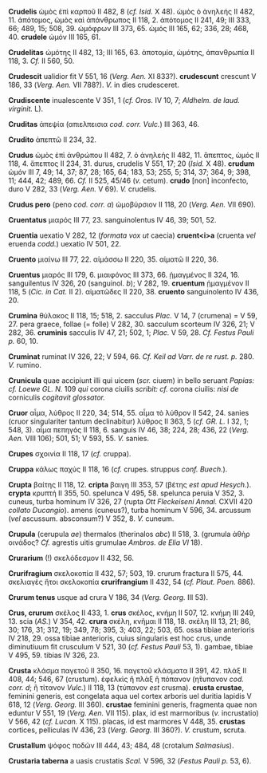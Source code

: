 **Crudelis** ὠμὸς ἐπὶ καρποῦ II 482, 8 (*cf. Isid.* X 48). ὠμὸς ὁ
ἀνηλεής II 482, 11. ἀπότομος, ὡμὸς καὶ ἀπάνθρωπος II 118, 2. ἀπότομος II
241, 49; III 333, 66; 489, 15; 508, 39. ὠμόφρων III 373, 65. ὠμός III
165, 62; 336, 28; 468, 40. **crudele** ὠμόν III 165, 61.

**Crudelitas** ὠμότης II 482, 13; III 165, 63. ἀποτομία, ὠμότης,
ἀπανθρωπία II 118, 3. *Cf.* II 560, 50.

**Crudescit** ualidior fit V 551, 16 (*Verg. Aen.* XI 833?).
**crudescunt** crescunt V 186, 33 (*Verg. Aen.* VII 788?). *V.* in
dies crudesceret.

**Crudiscente** inualescente V 351, 1 (*cf. Oros.* IV 10, 7; *Aldhelm.
de laud. virginit.* L).

**Cruditas** ἀπεψία (απιελπεισια *cod. corr. Vulc.*) III 363, 46.

**Crudito** ἀπεπτῶ II 234, 32.

**Crudus** ὠμὸς ἐπὶ ἀνθρώπου II 482, 7. ὁ ἀνηλεής II 482, 11. ἄπεπτος,
ὠμός II 118, 4. ἄπεπτος II 234, 31. durus, crudelis V 551, 17; 20
(*Isid.* X 48). **crudum** ὠμόν III 7, 49; 14, 37; 87, 28; 165, 64; 183,
53; 255, 5; 314, 37; 364, 9; 398, 11; 444, 42; 489, 66. *Cf.* II 525,
45/46 (*v.* cetum). **crudo** [non] inconfecto, duro V 282, 33
(*Verg. Aen.* V 69). *V.* crudelis.

**Crudus pero** (peno *cod. corr. a*) ὠμοβύρσιον II 118, 20 (*Verg.*
*Aen.* VII 690).

**Cruentatus** μιαρός III 77, 23. sanguinolentus IV 46, 39; 501, 52.

**Cruentia** uexatio V 282, 12 (*formata vox ut* caecia)
**cruent\<i\>a** (cruenta *vel* eruenda *codd.*) uexatio IV 501, 22.

**Cruento** μιαίνω III 77, 22. αἱμάσσω II 220, 35. αἱματῶ II 220, 36.

**Cruentus** μιαρός III 179, 6. μιαιφόνος III 373, 66. ᾑμαγμένος II 324,
16. sanguilentus IV 326, 20 (sanguinol. *b*); V 282, 19. **cruentum**
ᾑμαγμένον II 118, 5 (*Cic. in Cat.* II 2). αἱματῶδες II 220, 38.
**cruento** sanguinolento IV 436, 20.

**Crumina** θύλακος II 118, 15; 518, 2. sacculus *Plac.* V 14, 7
(crumena) = V 59, 27. pera graece, follae (= folle) V 282, 30. sacculum
scorteum IV 326, 21; V 282, 36. **cruminis** sacculis IV 47, 21; 502, 1;
*Plac.* V 59, 28. *Cf. Festus Pauli p.* 60, 10.

**Cruminat** ruminat IV 326, 22; V 594, 66. *Cf. Keil ad Varr. de re
rust. p.* 280. *V.* rumino.

**Crunicula** quae accipiunt illi qui uicem (*scr.* ciuem) in bello
seruant *Pa­pias: cf. Loewe GL. N.* 109 *qui* corona ciuilis *scribit:
cf.* corona ciuilis: *nisi de* corniculis *cogitavit glossator.*

**Cruor** αἷμα, λύθρος II 220, 34; 514, 55. αἷμα τὸ λύθρον II 542, 24.
sanies (cruor singulariter tantum declinabitur) λύθρος II 363, 5 (*cf.*
*GR. L.* I 32, 1; 548, 3). αἷμα πεπηγός II 118, 6. sanguis IV 46, 38;
224, 28; 436, 22 (*Verg. Aen.* VIII 106); 501, 51; V 593, 55. *V.*
sanies.

**Crupes** σχοινία II 118, 17 (*cf.* cruppa).

**Cruppa** κάλως παχύς II 118, 16 (*cf.* crupes. struppus *conf.
Buech.*).

**Crupta** βαίτης II 118, 12. **cripta** βαιγη III 353, 57 (βέτης *est
apud Hesych.*). **crypta** κρυπτή II 355, 50. spelunca V 495, 58.
spelunca peruia V 352, 3. cuneus, turba hominum IV 326, 27 (rupta *Ott
Fleckeiseni Annal.* CXVII 420 *collato Ducangio*). amens (cuneus?),
turba hominum V 596, 34. arcussum (*vel* ascussum. absconsum?) V 352, 8.
*V.* cuneum.

**Crupula** (cerupuIa *ae*) thermalos (therinalos *abc*) II 518, 3.
(grumula ἀθὴρ οινάδος? *Cf.* agrestis uitis grumulae *Ambros. de Elia
VI* 18).

**Crurarium** (!) σκελόδεσμον II 432, 56.

**Crurifragium** σκελοκοπία II 432, 57; 503, 19. crurum fractura II 575,
44. σκελιαγὲς ἤτοι σκελοκοπία **crurifrangium** II 432, 54 (*cf. Plaut.
Poen.* 886).

**Crurum tenus** usque ad crura V 186, 34 (*Verg. Georg.* III 53).

**Crus, crurum** σκέλος II 433, 1. **crus** σκέλος, κνήμη II 507, 12.
κνήμη III 249, 13. scia (*AS.*) V 354, 42. **crura** σκέλη, κνῆμαι II
118, 18. σκέλη III 13, 21; 86, 30; 176, 31; 312, 19; 349, 78; 395, 3;
403, 22; 503, 65. ossa tibiae anterioris IV 218, 29. ossa tibiae
anterioris, cuius singularis est hoc crus, unde diminutiuum fit
crusculum V 521, 30 (*cf. Festus Pauli* 53, 1). gambae, tibiae V 495,
59. tibias IV 326, 23.

**Crusta** κλάσμα παγετοῦ II 350, 16. παγετοῦ κλάσματα II 391, 42. πλάξ
II 408, 44; 546, 67 (crustum). ἐφελκὶς ἢ πλὰξ ἢ πόπανον (η̄τυπανον *cod.
corr. d*; ἢ τίτανον *Vulc.*) II 118, 13 (τύπανον *est* crusma). **crusta
crustae**, feminini generis, est congelata aqua uel cortex arboris uel
duritia lapidis V 618, 12 (*Verg. Georg.* III 360). **crustae**
feminini generis, fragmenta quae non eduntur V 551, 19 (*Verg. Aen.*
VII 115). plax, id est marmoribus (*v.* incrustatio) V 566, 42 (*cf.
Lucan.* X 115). placas, id est marmores V 448, 35. **crustas** cortices,
pelliculas IV 436, 23 (*Verg. Georg.* III 360?). *V.* crustum, scruta.

**Crustallum** ψόφος ποδῶν III 444, 43; 484, 48 (crotalum
*Salmasius*).

**Crustaria taberna** a uasis crustatis *Scal.* V 596, 32 (*Festus Pauli
p.* 53, 6).
